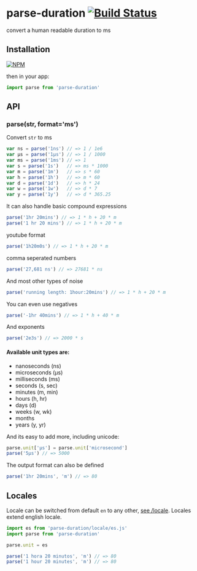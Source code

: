 
# parse-duration [![Build Status](https://travis-ci.org/jkroso/parse-duration.svg?branch=master)](https://travis-ci.org/jkroso/parse-duration)

  convert a human readable duration to ms

## Installation

[![NPM](https://nodei.co/npm/parse-duration.png?mini=true)](https://npmjs.org/package/parse-duration)

then in your app:

```js
import parse from 'parse-duration'
```

## API

### parse(str, format='ms')

Convert `str` to ms

```js
var ns = parse('1ns') // => 1 / 1e6
var μs = parse('1μs') // => 1 / 1000
var ms = parse('1ms') // => 1
var s = parse('1s')   // => ms * 1000
var m = parse('1m')   // => s * 60
var h = parse('1h')   // => m * 60
var d = parse('1d')   // => h * 24
var w = parse('1w')   // => d * 7
var y = parse('1y')   // => d * 365.25
```

It can also handle basic compound expressions

```js
parse('1hr 20mins') // => 1 * h + 20 * m
parse('1 hr 20 mins') // => 1 * h + 20 * m
```

youtube format

```js
parse('1h20m0s') // => 1 * h + 20 * m
```

comma seperated numbers

```js
parse('27,681 ns') // => 27681 * ns
```

And most other types of noise

```js
parse('running length: 1hour:20mins') // => 1 * h + 20 * m
```

You can even use negatives

```js
parse('-1hr 40mins') // => 1 * h + 40 * m
```

And exponents

```js
parse('2e3s') // => 2000 * s
```

#### Available unit types are:

- nanoseconds (ns)
- microseconds (μs)
- milliseconds (ms)
- seconds (s, sec)
- minutes (m, min)
- hours (h, hr)
- days (d)
- weeks (w, wk)
- months
- years (y, yr)

And its easy to add more, including unicode:

```js
parse.unit['μs'] = parse.unit['microsecond']
parse('5μs') // => 5000
```

The output format can also be defined

```js
parse('1hr 20mins', 'm') // => 80
```

## Locales

Locale can be switched from default `en` to any other, [see /locale](/locale).
Locales extend english locale.

```js
import es from 'parse-duration/locale/es.js'
import parse from 'parse-duration'

parse.unit = es

parse('1 hora 20 minutos', 'm') // => 80
parse('1 hour 20 minutes', 'm') // => 80
```
